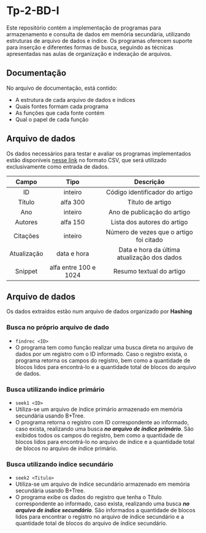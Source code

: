 # Tp-2-BD-I
Este repositório contém a implementação de programas para armazenamento e consulta de dados em memória secundária, utilizando estruturas de arquivo de dados e índice. Os programas oferecem suporte para inserção e diferentes formas de busca, seguindo as técnicas apresentadas nas aulas de organização e indexação de arquivos.

## Documentação
  No arquivo de documentação, está contido:
   * A estrutura de cada arquivo de dados e índices
   * Quais fontes formam cada programa
   * As funções que cada fonte contém
   * Qual o papel de cada função

## Arquivo de dados
Os dados necessários para testar e avaliar os programas implementados estão disponíveis [nesse link](https://drive.google.com/file/d/1EVoP0d9Wwzj1O6eoFIkel9I3cpe43Gbv/view?usp=sharing) no formato CSV, que será utilizado exclusivamente como entrada de dados.
    
Campo | Tipo | Descrição
| :---: | :---: | :---:
ID  | inteiro | Código identificador do artigo 
Título | alfa 300 | Título de artigo
Ano  | inteiro | Ano de publicação do artigo
Autores | alfa 150 | Lista dos autores do artigo
Citações |inteiro | Número de vezes que o artigo foi citado
Atualização  | data e hora | Data e hora da última atualização dos dados
Snippet| alfa entre 100 e 1024 | Resumo textual do artigo

## Arquivo de dados
Os dados extraídos estão num arquivo de dados organizado por **Hashing**

### Busca no próprio arquivo de dado
  * `findrec <ID>`
  * O programa tem como função realizar uma busca direta no arquivo de dados por um registro com o ID informado. Caso o registro exista, o programa retorna os campos do registro, bem como a quantidade de blocos lidos para encontrá-lo e a quantidade total de blocos do arquivo de dados.

### Busca utilizando índice primário
  * `seek1 <ID>`
  * Utiliza-se um arquivo de índice primário armazenado em memória secundária usando B+Tree.
  * O programa retorna o registro com ID correspondente ao informado, caso exista, realizando uma busca ***no arquivo de índice primário***. São exibidos todos os campos do registro, bem como a quantidade de blocos lidos para encontrá-lo no arquivo de índice e a quantidade total de blocos no arquivo de índice primário.

### Busca utilizando índice secundário
  * `seek2 <Titulo>`
  * Utiliza-se um arquivo de índice secundário armazenado em memória secundária usando B+Tree.
  * O programa exibe os dados do registro que tenha o Título correspondente ao informado, caso exista, realizando uma busca ***no arquivo de índice secundário***. São informados a quantidade de blocos lidos para encontrar o registro no arquivo de índice secundário e a quantidade total de blocos do arquivo de índice secundário.
